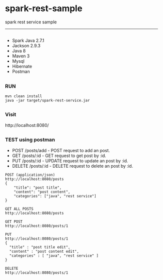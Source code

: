 # spark-rest-sample
spark rest service sample

---

##
###
- Spark Java 2.7.1
- Jackson 2.9.3
- Java 8
- Maven 3
- Mysql
- Hibernate
- Postman



##
### RUN
```
mvn clean install
java -jar target/spark-rest-service.jar
```

##
### Visit
http://localhost:8080/


##
### TEST using postman

- POST    /posts/add - POST request to add an post.
- GET     /posts/:id - GET request to get post by :id. 
- PUT     /posts/:id - UPDATE request to update an post by :id.
- DELETE  /posts/:id - DELETE request to delete an post by :id.

```
POST (application/json)
http://localhost:8080/posts
{
	"title": "post title",
	"content": "post content",
	"categories": ["java", "rest service"]
}
```

```
GET ALL POSTS
http://localhost:8080/posts
```

```
GET POST
http://localhost:8080/posts/1
```

```
PUT
http://localhost:8080/posts/1
{
  "title" : "post title edit",
  "content" : "post content edit",
  "categories" : [ "java", "rest service" ]
}
```

```
DELETE
http://localhost:8080/posts/1
```

